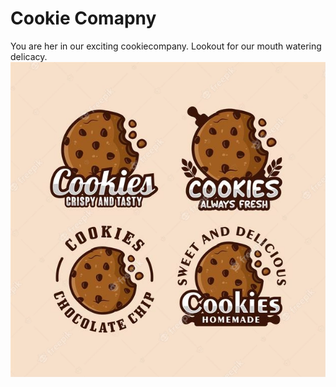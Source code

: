# Cookie Comapny
You are her in our exciting cookiecompany. Lookout for our mouth watering delicacy.
![cookie](cookie.png)